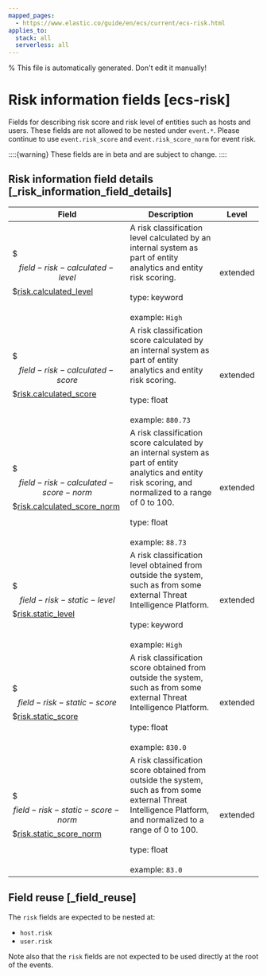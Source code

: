 ```yaml
---
mapped_pages:
  - https://www.elastic.co/guide/en/ecs/current/ecs-risk.html
applies_to:
  stack: all
  serverless: all
---
```

% This file is automatically generated. Don't edit it manually!

# Risk information fields [ecs-risk]

Fields for describing risk score and risk level of entities such as hosts and users. These fields are not allowed to be nested under `event.*`. Please continue to use `event.risk_score` and `event.risk_score_norm` for event risk.

::::{warning}
These fields are in beta and are subject to change.
::::

## Risk information field details [_risk_information_field_details]

| Field | Description | Level |
| --- | --- | --- |
| $$$field-risk-calculated-level$$$[risk.calculated_level](#field-risk-calculated-level) | A risk classification level calculated by an internal system as part of entity analytics and entity risk scoring.<br><br>type: keyword<br><br>example: `High`<br> | extended |
| $$$field-risk-calculated-score$$$[risk.calculated_score](#field-risk-calculated-score) | A risk classification score calculated by an internal system as part of entity analytics and entity risk scoring.<br><br>type: float<br><br>example: `880.73`<br> | extended |
| $$$field-risk-calculated-score-norm$$$[risk.calculated_score_norm](#field-risk-calculated-score-norm) | A risk classification score calculated by an internal system as part of entity analytics and entity risk scoring, and normalized to a range of 0 to 100.<br><br>type: float<br><br>example: `88.73`<br> | extended |
| $$$field-risk-static-level$$$[risk.static_level](#field-risk-static-level) | A risk classification level obtained from outside the system, such as from some external Threat Intelligence Platform.<br><br>type: keyword<br><br>example: `High`<br> | extended |
| $$$field-risk-static-score$$$[risk.static_score](#field-risk-static-score) | A risk classification score obtained from outside the system, such as from some external Threat Intelligence Platform.<br><br>type: float<br><br>example: `830.0`<br> | extended |
| $$$field-risk-static-score-norm$$$[risk.static_score_norm](#field-risk-static-score-norm) | A risk classification score obtained from outside the system, such as from some external Threat Intelligence Platform, and normalized to a range of 0 to 100.<br><br>type: float<br><br>example: `83.0`<br> | extended |

## Field reuse [_field_reuse]

The `risk` fields are expected to be nested at:

* `host.risk`
* `user.risk`

Note also that the `risk` fields are not expected to be used directly at the root of the events.
